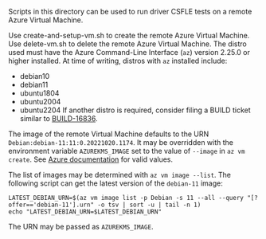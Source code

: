 Scripts in this directory can be used to run driver CSFLE tests on a remote Azure Virtual Machine.

Use create-and-setup-vm.sh to create the remote Azure Virtual Machine. Use delete-vm.sh to delete the remote Azure
Virtual Machine. The distro used must have the Azure Command-Line Interface (`az`) version 2.25.0 or higher installed.
At time of writing, distros with `az` installed include:

- debian10
- debian11
- ubuntu1804
- ubuntu2004
- ubuntu2204 If another distro is required, consider filing a BUILD ticket similar to
  [BUILD-16836](https://jira.mongodb.org/browse/BUILD-16836).

The image of the remote Virtual Machine defaults to the URN `Debian:debian-11:11:0.20221020.1174`. It may be overridden
with the environment variable `AZUREKMS_IMAGE` set to the value of `--image` in `az vm create`. See
[Azure documentation](https://learn.microsoft.com/en-us/cli/azure/vm?view=azure-cli-latest#az-vm-create) for valid
values.

The list of images may be determined with `az vm image --list`. The following script can get the latest version of the
`debian-11` image:

```
LATEST_DEBIAN_URN=$(az vm image list -p Debian -s 11 --all --query "[?offer=='debian-11'].urn" -o tsv | sort -u | tail -n 1)
echo "LATEST_DEBIAN_URN=$LATEST_DEBIAN_URN"
```

The URN may be passed as `AZUREKMS_IMAGE`.
